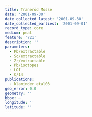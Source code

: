 ```yaml
---
title: Traneröd Mosse
date: '2001-09-30'
date_collected_latest: '2001-09-30'
date_collected_earliest: '2001-09-01'
record_type: core
medium: peat
feature: '721'
description: ''
parameters:
  - Pb/extractable
  - Sc/extractable
  - Zr/extractable
  - Pb/isotopes
  - LOI
  - C/14
publications:
  - klaminder_etal03
geo_error: 0.0
geometry: ''
bbox: ~
longitude: ''
latitude: ''
---
```

